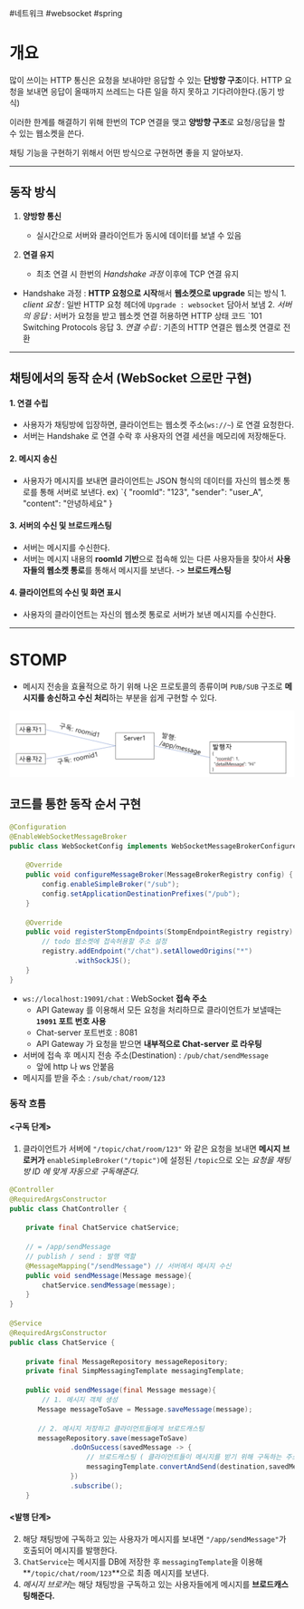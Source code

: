 #네트워크 #websocket #spring 

# 개요

많이 쓰이는 HTTP 통신은 요청을 보내야만 응답할 수 있는 **단방향 구조**이다.
HTTP 요청을 보내면 응답이 올때까지 쓰레드는 다른 일을 하지 못하고 기다려야한다.(동기 방식)

이러한 한계를 해결하기 위해  한번의 TCP 연결을 맺고 **양방향 구조**로 요청/응답을 할 수 있는 웹소켓을 쓴다.

채팅 기능을 구현하기 위해서 어떤 방식으로 구현하면 좋을 지 알아보자.
___

## 동작 방식

1. **양방향 통신**
	- 실시간으로 서버와 클라이언트가 동시에 데이터를 보낼 수 있음

2. **연결 유지**
	- 최초 연결 시 한번의 *Handshake 과정* 이후에 TCP 연결 유지

- Handshake 과정 : **HTTP 요청으로 시작**해서 **웹소켓으로 upgrade** 되는 방식
	  1.  _client 요청_ : 일반 HTTP 요청 헤더에 `Upgrade : websocket` 담아서 보냄
	  2. _서버의 응답_ : 서버가 요청을 받고 웹소켓 연결 허용하면 HTTP 상태 코드 `101 Switching Protocols 응답
	  3. _연결 수립_ : 기존의 HTTP 연결은 웹소켓 연결로 전환

___

## 채팅에서의 동작 순서 (WebSocket 으로만 구현)

#### 1. 연결 수립
- 사용자가 채팅방에 입장하면, 클라이언트는 웹소켓 주소(`ws://~`) 로 연결 요청한다.
- 서버는 Handshake 로 연결 수락 후 사용자의 연결 세션을 메모리에 저장해둔다.

#### 2. 메시지 송신
- 사용자가 메시지를 보내면 클라이언트는 JSON 형식의 데이터를 자신의 웹소켓 통로를 통해 서버로 보낸다.
	ex) `{ "roomId": "123", "sender": "user_A", "content": "안녕하세요" }

#### 3. 서버의 수신 및 브로드캐스팅
- 서버는 메시지를 수신한다.
- 서버는 메시지 내용의 **roomId 기반**으로 접속해 있는 다른 사용자들을 찾아서 **사용자들의 웹소켓 통로**를 통해서 메시지를 보낸다. -> **브로드캐스팅**

#### 4. 클라이언트의 수신 및 화면 표시
- 사용자의 클라이언트는 자신의 웹소켓 통로로 서버가 보낸 메시지를 수신한다.

___

# STOMP

- 메시지 전송을 효율적으로 하기 위해 나온 프로토콜의 종류이며 `PUB/SUB` 구조로 **메시지를 송신하고 수신 처리**하는 부분을 쉽게 구현할 수 있다.

![사진](./image/kafka2.png)


## 코드를 통한 동작 순서 구현

```java
@Configuration  
@EnableWebSocketMessageBroker  
public class WebSocketConfig implements WebSocketMessageBrokerConfigurer {  
  
    @Override  
    public void configureMessageBroker(MessageBrokerRegistry config) {  
        config.enableSimpleBroker("/sub");  
        config.setApplicationDestinationPrefixes("/pub");  
    }  
  
    @Override  
    public void registerStompEndpoints(StompEndpointRegistry registry) {  
        // todo 웹소켓에 접속허용할 주소 설정  
        registry.addEndpoint("/chat").setAllowedOrigins("*")  
                .withSockJS();  
    }  
}
```

  - `ws://localhost:19091/chat` : WebSocket **접속 주소** 
	- API Gateway 를 이용해서 모든 요청을 처리하므로 클라이언트가 보낼때는  **`19091` 포트 번호 사용**
	- Chat-server 포트번호 : 8081
	- API Gateway 가 요청을 받으면 **내부적으로 Chat-server 로 라우팅**
- 서버에 접속 후 메시지 전송 주소(Destination) : `/pub/chat/sendMessage`
	- 앞에 http 나 ws 안붙음
- 메시지를 받을 주소 : `/sub/chat/room/123`
### 동작 흐름

#### <구독 단계>

1. 클라이언트가 서버에 `"/topic/chat/room/123"` 와 같은 요청을 보내면 **메시지 브로커가** `enableSimpleBroker("/topic")`에 설정된 `/topic`으로 오는 _요청을 채팅방 ID 에 맞게 자동으로 구독해준다._

```java
@Controller  
@RequiredArgsConstructor  
public class ChatController {  
  
    private final ChatService chatService;  
  
    // = /app/sendMessage  
    // publish / send : 발행 역할  
    @MessageMapping("/sendMessage") // 서버에서 메시지 수신  
    public void sendMessage(Message message){  
        chatService.sendMessage(message);  
    }  
}

@Service  
@RequiredArgsConstructor  
public class ChatService {  
  
    private final MessageRepository messageRepository;  
    private final SimpMessagingTemplate messagingTemplate;  
  
    public void sendMessage(final Message message){  
        // 1. 메시지 객체 생성  
       Message messageToSave = Message.saveMessage(message);  
  
       // 2. 메시지 저장하고 클라이언트들에게 브로드캐스팅  
       messageRepository.save(messageToSave)  
               .doOnSuccess(savedMessage -> {  
                   // 브로드캐스팅 ( 클라이언트들이 메시지를 받기 위해 구독하는 주소 )                   String destination = "/topic/chat/room/" + savedMessage.getRoomId();  
                   messagingTemplate.convertAndSend(destination,savedMessage);  
               })  
               .subscribe();  
    }
```

#### <발행 단계>

2. 해당 채팅방에 구독하고 있는 사용자가 메시지를 보내면 `"/app/sendMessage"`가 호출되어 메시지를 발행한다.
3. `ChatService`는 메시지를 DB에 저장한 후 `messagingTemplate`을 이용해 **`/topic/chat/room/123`**으로 최종 메시지를 보낸다.
4. *메시지 브로커*는 해당 채팅방을 구독하고 있는 사용자들에게 메시지를 **브로드캐스팅해준다.**

